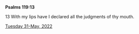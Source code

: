 **Psalms 119:13**

13 With my lips have I declared all the judgments of thy mouth.

[Tuesday 31-May, 2022](https://t.me/s/daily_scripture)
